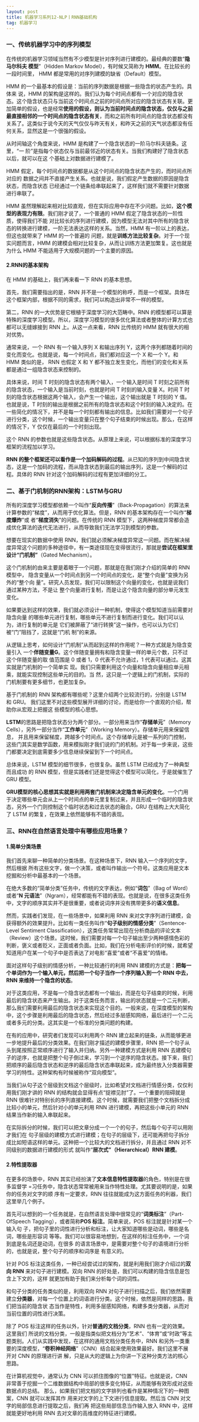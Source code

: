 ```yaml
---
layout: post
title: 机器学习系列12-NLP丨RNN基础机构
tag: 机器学习
---
```


### 一、传统机器学习中的序列模型

在传统的机器学习领域当然有不少模型是针对序列进行建模的。最经典的要数“**隐马尔科夫 模型**”（Hidden Markov Model），有时候又简称为 **HMM**。在比较长的一段时间里， HMM 都是常用的对序列建模的缺省（Default）模型。

HMM 的一个最基本的假设是：当前的序列数据是根据一些隐含的状态产生的。具体来 说，HMM 的架构是这样的。我们认为每个时间点都有一个对应的隐含状态。这个隐含状态只与当前这个时间点之前的时间点所对应的隐含状态有关联。更加简单的假设，也是经常**使用的假设，则认为当前时间点的隐含状态，仅仅与之前最直接相邻的一个时间点的隐含状态有关**，而和之前所有时间点的隐含状态都没有关系了。这类似于说今天的天气仅仅与昨天有关，和昨天之前的天气状态都没有任何关系，显然这是一个很强的假设。

从时间轴这个角度来说，HMM 是构建了一个隐含状态的一阶马尔科夫链条。这里，“一 阶”是指每个状态仅与当前最邻近的状态有关。当我们构建好了隐含状态以后，就可以在这 个基础上对数据进行建模了。

HMM 假定，每个时间点的数据都是从这个时间点的隐含状态产生的，而时间点所对应的 数据之间并不直接产生关系。也就是说，我们假定产生数据的原因是隐含状态，而隐含状态 已经通过一个链条给串联起来了，这样我们就不需要针对数据进行串联了。

HMM 虽然理解起来相对比较直观，但在实际应用中存在不少问题。比如，**这个模型的表现力有限**。我们刚才说了，一个普通的 HMM 假定了隐含状态的一阶性质，使得我们不能 对比较长的序列进行建模，因为模型无法对其中所有的隐含状态的转换进行建模，一阶无法表达这样的关系。当然，HMM 有一阶以上的表达，但这也就带来了 HMM 的一个普遍的 问题，就是**训练方法比较复杂**。对于一个现实问题而言，HMM 的建模会相对比较复杂，从而让训练方法更加繁复。这也就是为什么 HMM 不能适用于大规模问题的一个主要的原因。

#### 2.RNN的基本架构

在 HMM 的基础上，我们再来看一下 RNN 的基本思想。

首先，我们需要指出的是，RNN 并不是一个模型的称呼，而是一个框架。具体在这个框架内部，根据不同的需求，我们可以构造出非常不一样的模型。

第二，RNN 的一大优势是它根植于深度学习的大范畴中。RNN 的模型都可以算是特殊的深度学习模型。所以，深度学习模型的很多优化算法或者整体的计算方式也都可以无缝嫁接到 RNN 上。从这一点来看，RNN 比传统的 HMM 就有很大的相对优势。

通常来说，一个 RNN 有一个输入序列 X 和输出序列 Y，这两个序列都随着时间的变化而变化。也就是说，每一个时间点，我们都对应这一个 X 和一个 Y。和 HMM 类似的是， RNN 也假定 X 和 Y 都不独立发生变化，而他们的变化和关系都是通过一组隐含状态来控制的。

具体来说，时间 T 时刻的隐含状态有两个输入，一个输入是时间 T 时刻之前所有的隐含状态，一个输入是当前时刻，也就是时间 T 时刻的输入变量 X。时间 T 时刻的隐含状态根据这两个输入，会产生一个输出，这个输出就是 T 时刻的 Y 值。也就是说，T 时刻的输出是根据之前所有的隐含状态和这个时刻的输入决定的。在一些简化的情况下，并不是每一个时刻都有输出的信息。比如我们需要对一个句子进行分类，这个时候，一个输出变量只在整个句子结束的时候出现。那么，在这样的情况下，Y 仅仅在最后的一个时刻出现。

这个 RNN 的参数也就是这些隐含状态。从原理上来说，可以根据标准的深度学习框架的流程加以学习。

**RNN 的整个框架还可以看作是一个加码解码的过程**。从已知的序列到中间隐含状态，这是一个加码的流程，而从隐含状态到最后的输出序列，这是一个解码的过程。具体的 RNN 针对这个加码解码的过程有更加详细的分工。

### 二、基于门机制的RNN架构：LSTM与GRU

所有的深度学习模型都依赖一个叫作“**反向传播**”（Back-Propagation）的算法来计算参数的“梯度”，从而用于优化算法。但是，RNN 的基本架构存在一个叫作“**梯度爆炸**”或 者“**梯度消失**”的问题。在传统的 RNN 模型下，这两种梯度异常都会造成优化算法的迭代无法进行，从而导致我们无法学习到模型的参数。

想要在现实的数据中使用 RNN，我们就必须解决梯度异常这一问题。而在解决梯度异常这个问题的多种途径中，有一类途径现在变得很流行，那就是**尝试在框架里设计“门机制”**（Gated Mechanism）。

这个门机制的由来主要是着眼于一个问题，那就是在我们刚才介绍的简单的 RNN 模型中， 隐含变量从一个时间点到另一个时间点的变化，是“整个向量”变换为另外的“整个向 量”。研究人员发现，我们可以限制这个向量的变化，也就是说我们通过某种方法，不是让 整个向量进行复制，而是让这个隐含向量的部分单元发生变化。

如果要达到这样的效果，我们就必须设计一种机制，使得这个模型知道当前需要对隐含向量 的哪些单元进行复制，哪些单元不进行复制而进行变化。我们可以认为，进行复制的单元是 它们被屏蔽了“进行转换”这一操作，也可以认为它们被“门”阻挡了，这就是“门机 制”的来源。

从逻辑上思考，如何设计“门机制”从而起到这样的作用呢？一种方式就是为隐含变量引入 一个**伴随变量G**。这个伴随变量拥有和隐含变量一样的单元个数，只不过这个伴随变量的取 值范围是 0 或者 1，0 代表不允许通过，1 代表可以通过。这其实就是门机制的一个简单实 现。我们只需要利用这个向量和隐含向量相应单元相乘，就能实现控制这些单元的目的。当 然，这只是一个逻辑上的门机制，实际的门机制要有更多细节，也更加复杂。

基于门机制的 RNN 架构都有哪些呢？这里介绍两个比较流行的，分别是 LSTM 和 GRU。 我们这里不对这些模型展开详细的讨论，而是给你一个直观的介绍，帮助你从宏观上把握这 些模型的核心思想。

**LSTM**的思路是把隐含状态分为两个部分。一部分用来当作“**存储单元**”（Memory Cells），另外一部分当作“**工作单元**”（Working Memory）。存储单元用来保留信息， 并且用来保留梯度，跨越多个时间点。这个存储单元是被一系列的门控制，这些门其实是数学函数，用来模拟刚才我们说的门的机制。对于每一步来说，这些门都要决定到底需要多少信息继续保留到下一个时间点。

总体来说，LSTM 模型的细节很多，也很复杂。虽然 LSTM 已经成为了一种典型而且成功 的 RNN 模型，但是实践者们还是觉得这个模型可以简化，于是就催生了 GRU 模型。

**GRU模型的核心思想其实就是利用两套门机制来决定隐含单元的变化**。一个门用于决定哪些单元会从上一个时间点的单元里复制过来，并且形成一个临时的隐含状态，另外一个门则控制这个临时状态和过去状态的融合。GRU 在结构上大大简化了 LSTM 的繁复，在效果上依然能够有不错的表现。

### 三、RNN在自然语言处理中有哪些应用场景？

#### 1.简单分类场景

我们首先来聊一种简单的分类场景。在这种场景下，RNN 输入一个序列的文字，然后根据 所有这些文字，做一个决策，或者叫作输出一个符号。这类应用是文本挖掘和分析中最基本的一个场景。

在绝大多数的“简单分类”任务中，传统的文字表达，例如“**词包**”（Bag of Word）或者“**N 元语法**”（Ngram），经常都能有不错的表现。也就是说，在很多这类任务中，文字的顺序其实并不是很重要，或者说词序并没有携带更多的**语义信息**。

然而，实践者们发现，在一些场景中，如果利用 RNN 来对文字序列进行建模，会获得额外的效果提升。比如有一类任务叫作“**句子级别的情感分类**”（Sentence-Level Sentiment Classification），这类任务常常出现在分析商品的评论文本（Review）这个场景。这时候，我们需要对每一个句子输出至少两种感情色彩的判断，褒义或者贬义，正面或者负面。比如，我们在分析电影评价的时候，就希望知道用户在某一个句子中是否表达了对电影“喜爱”或者“不喜爱”的情绪。


面对这样句子级别的情感分析，一种比较通行的利用 RNN 建模的方式是：**把每一个单词作为一个输入单元，然后把一个句子当作一个序列输入到一个 RNN 中去，RNN 来维持一个隐含的状态**。

对于这类应用，不是每一个隐含状态都有一个输出，而是在句子结束的时候，利用最后的隐含状态来产生输出。对于这类任务而言，输出的状态就是一个二元判断，那么我们需要利用最后的隐含状态来实现这个目的。一般来说，在深度模型的架构中，这个步骤是利用最后的隐含状态，然后经过多层感知网络，最后进行一个二元或者多元的分类。这其实是一个标准的分类问题的构建。

在有的应用中，研究者们发现可以利用两个 RNN 建立起来的链条，从而能够更进一步地提升最后的分类效果。在我们刚才描述的建模步骤里，RNN 把一个句子从头到尾按照正常顺序进行了输入并归纳。另外一种建模方式是利用 RNN 去建模句子的逆序，也就是把整个句子倒过来，学习到一个逆序的隐含状态。接下来，我们把顺序的最后隐含状态和逆序的最后隐含状态串联起来，成为最终放入分类器需要学习的特性。这种架构有时候被称作“双向模型”。

当我们从句子这个层级到文档这个层级时，比如希望对文档进行情感分类，仅仅利用我们刚才讲的 RNN 的结构就会显得有点“捉襟见肘”了。一个重要的阻碍就是 RNN 很难针对特别长的序列直接建模。这个时候，就需要我们把整个文档拆分成比较小的单元，然后针对小的单元利用 RNN 进行建模，再把这些小单元的 RNN 结果当作新的输入串联起来。

在实际拆分的时候，我们可以把文章分成一个一个的句子，然后每个句子可以用刚才我们在
句子层级的建模方式进行建模；在句子的层级下，还可能再把句子拆分成比如短语这样的单元。这种把一个比较大的文档进行拆分，并且通过 RNN 对不同级别的数据进行建模的形式 就叫作“**层次式”（Hierarchical）RNN 建模**。

#### 2.特性提取器
在更多的场景中，RNN 其实已经扮演了**文本信息特性提取器**的角色，特别是在很多监督学 =习任务中，隐含状态常常被用来当作特性处理。尤其要说明的是，如果你的任务对文字的顺 序有一定要求，RNN 往往就能成为这方面任务的利器，我们这里举几个例子。

首先可以想到的一个任务就是，在自然语言处理中很常见的“**词类标注**”（Part-OfSpeech Tagging），或者简称**POS 标注**。简单来说，POS 标注就是针对某一个输入句 子，把句子里的词性进行分析和标注，让大家知道哪些是动词，哪些是名词，哪些是形容词 等等。我们可以很容易地想到，在这样的标注任务中，一个词到底是名词还是动词，在很多 的语言场景中，是需要对整个句子的语境进行分析的，也就是说，整个句子的顺序和词序是 有意义的。

针对 POS 标注这类任务，一种已经尝试过的架构，就是利用我们刚才介绍过的**双向 RNN** 来对句子进行建模。双向 RNN 的好处是，我们可以构建的隐含信息是包含上下文的，这样 就更加有助于我们来分析每个词的词性。

和句子分类的任务类似的是，利用双向 RNN 对句子进行扫描之后，我们依然需要建立**分类器**，对每一个位置上的词语进行分类。这个时候，依然是同样的思路，我们把当前的隐含状 态当作是特性，利用多层感知网络，构建多类分类器，从而对当前位置的词性进行决策。

除了 POS 标注这样的任务以外，针对**普通的文档分类**，RNN 也有一定的效果。这里我们 所说的文档分类，一般是指类似把文档分为“艺术”、“体育”或“时政”等主题类别。人们从实践中发现，在这样的通用文档分类任务中，RNN 和另外一类重要的深度模型，“**卷积神经网络**”（CNN）结合起来使用效果最好。我们这里不展开对 CNN 的原理进行讲 解，只是从大的逻辑上为你讲一下这种分类方法的核心思路。

在计算机视觉中，通常认为 CNN 可以抓住图像的“位置”特征。也就是说，CNN 非常善于挖掘一个二维数据结构中局部的很多变化特征，从而能够有效形成对这些数据点的总结。 那么，如果我们把文档的文字排列也看作是某种情况下的一种图案，CNN 就可以发挥其作 用来对文字的上下文进行信息提取。然后当 CNN 对文字的局部信息进行提取之后，我们再 把这些局部信息当作输入放入 RNN 中，这样就能更好地利用 RNN 去对文章的高维度的特征进行建模。
